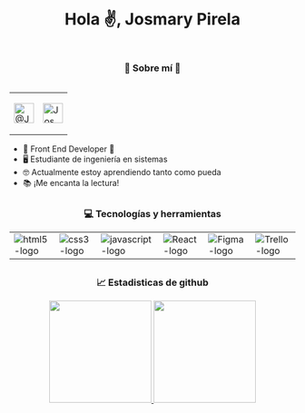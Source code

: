 <div align="center">
  <h1 align="center">Hola ✌, Josmary Pirela</h1>
  </div>
 
  <img src="https://github.com/Josmaryppirelag/Josmarypirelag/blob/ba0bf9d21b8b12f177df33ac45f6ea6e9badd633/FRONT%20END%20DEVELOPER.png" alt="">
  
  ## <h3 align="center">🌠 Sobre mí 🌠</h3> <table align="right">
<tr>
<td>

<a href="https://twitter.com/JosmaryPTech"><img align="center" alt="@JosmaryPTech | Twitter" width="35px" src="https://github.com/Josmaryppirelag/Josmarypirelag/blob/a3dc1d190609a27cb43762df93bd74ba2933b3d9/icons8-twitter-64.png"/></a>

</td>
  <td>

<a href="https://www.linkedin.com/in/josmary-paola-pirela-gonzalez/"><img align="center" alt="Josmary Pirela | Linkedin" width="35px" src="https://github.com/Josmaryppirelag/Josmarypirelag/blob/e69541e9bea8cdea40cc40ce23712eb12f6b9b98/icons8-linkedin-64.png"/></a>

</td>
</tr>
</table>

  - 🌟 Front End Developer 🌟
  - 🖥 Estudiante de ingeniería en sistemas
  - 🤓 Actualmente estoy aprendiendo tanto como pueda
  - 📚 ¡Me encanta la lectura!
  
  ## <h3 align="center">💻 Tecnologías y herramientas </h3>

<table align="center">
<tr>
<td>
<img src="https://github.com/Josmaryppirelag/Josmarypirelag/blob/2da03afdbcf241052b9dc13ce18503a526bcdb81/.github/assets/img/icons8-html5-64.png" alt="html5-logo">
</td>
<td>
<img src="https://github.com/Josmaryppirelag/Josmarypirelag/blob/2da03afdbcf241052b9dc13ce18503a526bcdb81/.github/assets/img/icons8-tipo-de-archivo-css-64.png" alt="css3-logo">
</td> 
<td>
<img src="https://github.com/Josmaryppirelag/Josmarypirelag/blob/2da03afdbcf241052b9dc13ce18503a526bcdb81/.github/assets/img/icons8-javascript-64.png" alt="javascript-logo">
</td> 
<td>
<img src="https://github.com/Josmaryppirelag/Josmarypirelag/blob/2da03afdbcf241052b9dc13ce18503a526bcdb81/.github/assets/img/icons8-reaccionar-nativo-64.png" alt="React-logo">
</td> 
<td>
<img src="https://github.com/Josmaryppirelag/Josmarypirelag/blob/2da03afdbcf241052b9dc13ce18503a526bcdb81/.github/assets/img/icons8-figma-64.png" alt="Figma-logo">
</td> 
<td>
<img src="https://github.com/Josmaryppirelag/Josmarypirelag/blob/2da03afdbcf241052b9dc13ce18503a526bcdb81/.github/assets/img/icons8-trello-64.png" alt="Trello-logo">
</td>
 </tr> 
 </table>

  ## <h3 align="center">📈 Estadisticas de github</h3>
<div align="center">
  <a href="https://github.com/Josmaryppirelag">
  <img height="180em" src="https://github-readme-stats.vercel.app/api?username=Josmaryppirelag&show_icons=true&theme=radical&include_all_commits=true&count_private=true"/>
  <img height="180em" src="https://github-readme-stats.vercel.app/api/top-langs/?username=Josmaryppirelag&layout=compact&langs_count=7&theme=radical"/>
</div>
</div>

